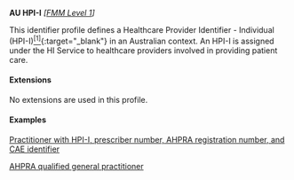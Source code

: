 **AU HPI-I**  *[[FMM Level 1](guidance.html)]*

This identifier profile defines a Healthcare Provider Identifier - Individual (HPI-I)[<sup>[1]</sup>](https://developer.digitalhealth.gov.au/specifications/national-infrastructure/ep-1826-2014/nehta-1163-2010){:target="_blank"} in an Australian context. An HPI-I is assigned under the HI Service to healthcare providers involved in providing patient care.


#### Extensions

No extensions are used in this profile.


#### Examples

[Practitioner with HPI-I, prescriber number, AHPRA registration number, and CAE identifier](Practitioner-example0.html)

[AHPRA qualified general practitioner](Practitioner-example3.html)
